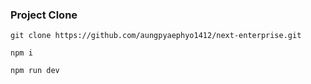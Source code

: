 ### Project Clone
```shell
git clone https://github.com/aungpyaephyo1412/next-enterprise.git

npm i

npm run dev
```